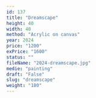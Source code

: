 ```yaml
---
id: 137
title: "Dreamscape"
height: 40
width: 40
method: "Acrylic on canvas"
year: 2024
price: "1200"
exPrice: "1600"
status: ""
fileName: "2024-dreamscape.jpg"
medie: "painting"
draft: "False"
slug: "dreamscape"
weight: "180"
---
```

